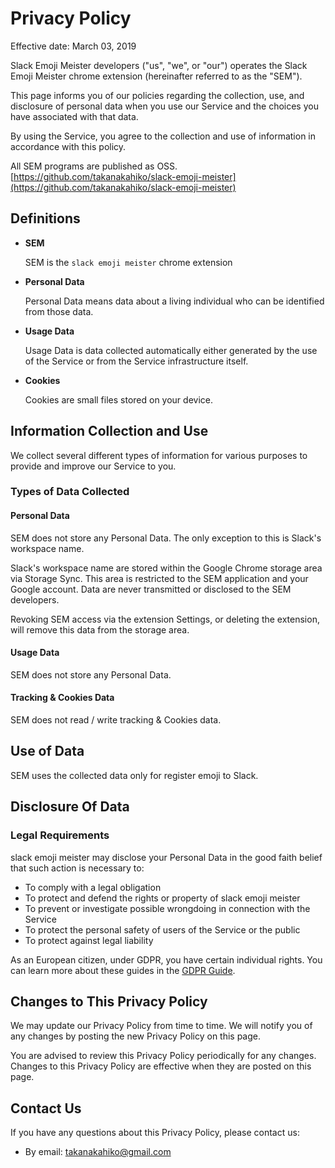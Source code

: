 # Privacy Policy

Effective date: March 03, 2019

Slack Emoji Meister developers ("us", "we", or "our") operates the Slack Emoji Meister chrome extension (hereinafter referred to as the "SEM").

This page informs you of our policies regarding the collection, use, and disclosure of personal data when you use our Service and the choices you have associated with that data.

By using the Service, you agree to the collection and use of information in accordance with this policy.

All SEM programs are published as OSS.
[https://github.com/takanakahiko/slack-emoji-meister](https://github.com/takanakahiko/slack-emoji-meister)

## Definitions

*   **SEM**
    
    SEM is the `slack emoji meister` chrome extension
    
*   **Personal Data**
    
    Personal Data means data about a living individual who can be identified from those data.
    
*   **Usage Data**
    
    Usage Data is data collected automatically either generated by the use of the Service or from the Service infrastructure itself.
    
*   **Cookies**
    
    Cookies are small files stored on your device.
    

## Information Collection and Use

We collect several different types of information for various purposes to provide and improve our Service to you.

### Types of Data Collected

#### Personal Data

SEM does not store any Personal Data.
The only exception to this is Slack's workspace name.

Slack's workspace name are stored within the Google Chrome storage area via Storage Sync.
This area is restricted to the SEM application and your Google account.
Data are never transmitted or disclosed to the SEM developers. 

Revoking SEM access via the extension Settings, or deleting the extension, will remove this data from the storage area.

#### Usage Data

SEM does not store any Personal Data.

#### Tracking & Cookies Data

SEM does not read / write tracking & Cookies data.

## Use of Data

SEM uses the collected data only for register emoji to Slack.

## Disclosure Of Data

### Legal Requirements

slack emoji meister may disclose your Personal Data in the good faith belief that such action is necessary to:

*   To comply with a legal obligation
*   To protect and defend the rights or property of slack emoji meister
*   To prevent or investigate possible wrongdoing in connection with the Service
*   To protect the personal safety of users of the Service or the public
*   To protect against legal liability

As an European citizen, under GDPR, you have certain individual rights.
You can learn more about these guides in the [GDPR Guide](https://termsfeed.com/blog/gdpr/#Individual_Rights_Under_the_GDPR).

## Changes to This Privacy Policy

We may update our Privacy Policy from time to time.
We will notify you of any changes by posting the new Privacy Policy on this page.

You are advised to review this Privacy Policy periodically for any changes.
Changes to this Privacy Policy are effective when they are posted on this page.

## Contact Us

If you have any questions about this Privacy Policy, please contact us:

*   By email: takanakahiko@gmail.com